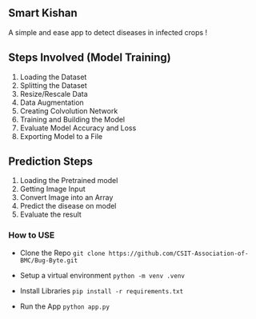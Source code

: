 ## Smart Kishan
A simple and ease app to detect diseases in infected crops !




## Steps Involved (Model Training)
1. Loading the Dataset
2. Splitting the Dataset
3. Resize/Rescale Data
4. Data Augmentation
5. Creating Colvolution Network
6. Training and Building the Model
7. Evaluate Model Accuracy and Loss
8. Exporting Model to a File

## Prediction Steps
1. Loading the Pretrained model
2. Getting Image Input
3. Convert Image into an Array
4. Predict the disease on model
5. Evaluate the result

### How to USE
- Clone the Repo
  `git clone https://github.com/CSIT-Association-of-BMC/Bug-Byte.git`

- Setup a virtual environment
  `python -m venv .venv`

- Install Libraries
  `pip install -r requirements.txt`

- Run the App
  `python app.py`


